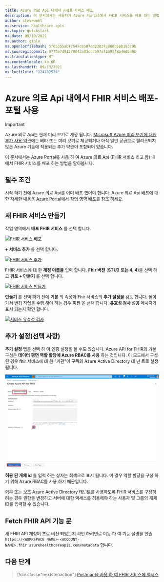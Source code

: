 ```yaml
---
title: Azure 의료 Api 내에서 FHIR 서비스 배포
description: 이 문서에서는 사용자가 Azure Portal에서 FHIR 서비스를 배포 하는 방법을 설명 합니다.
author: stevewohl
ms.service: healthcare-apis
ms.topic: quickstart
ms.date: 09/10/2021
ms.author: ginle
ms.openlocfilehash: 5f65355ab77547c8587cd228378868b56b193c9b
ms.sourcegitcommit: 0770a7d91278043a83ccc597af25934854605e8b
ms.translationtype: MT
ms.contentlocale: ko-KR
ms.lasthandoff: 09/13/2021
ms.locfileid: "124782528"
---
```

# <a name="deploy-a-fhir-service-within-azure-healthcare-apis---using-portal"></a>Azure 의료 Api 내에서 FHIR 서비스 배포-포털 사용

> [!IMPORTANT]
> Azure 의료 Api는 현재 미리 보기로 제공 됩니다. [Microsoft Azure 미리 보기에 대한 추가 사용 약관](https://azure.microsoft.com/support/legal/preview-supplemental-terms/)에는 베타 또는 미리 보기로 제공되거나 아직 일반 공급으로 릴리스되지 않은 Azure 기능에 적용되는 추가 약관이 포함되어 있습니다.

이 문서에서는 Azure Portal를 사용 하 여 Azure 의료 Api (FHIR 서비스 라고 함) 내에서 FHIR 서비스를 배포 하는 방법을 알아봅니다.

## <a name="prerequisite"></a>필수 조건

시작 하기 전에 Azure 의료 Api를 이미 배포 했어야 합니다. Azure 의료 Api 배포에 대 한 자세한 내용은 [Azure Portal에서 작업 영역 배포](../healthcare-apis-quickstart.md)를 참조 하세요.

## <a name="create-a-new-fhir-service"></a>새 FHIR 서비스 만들기

작업 영역에서 **배포 FHIR 서비스** 를 선택 합니다.

[![FHIR 서비스 ](media/fhir-service/deploy-fhir-services.png) 배포 ](media/fhir-service/deploy-fhir-services.png#lightbox)

**+ 서비스 추가** 를 선택 합니다.

[![FHIR 서비스 ](media/fhir-service/add-fhir-service.png) 추가 ](media/fhir-service/add-fhir-service.png#lightbox)

FHIR 서비스에 대 한 **계정 이름을** 입력 합니다. **Fhir 버전** (**STU3** **또는 4, 4**)을 선택 하 고 **검토 + 만들기** 를 선택 합니다.

[![FHIR 서비스 ](media/fhir-service/create-fhir-service.png) 만들기 ](media/fhir-service/create-fhir-service.png#lightbox)

**만들기** 를 선택 하기 전에 **기본** 의 속성과 Fhir 서비스의 **추가 설정을** 검토 합니다. 돌아가서 변경 작업을 수행 해야 하는 경우 **이전** 을 선택 합니다. **유효성 검사 성공** 메시지가 표시 되는지 확인 합니다. 

[![서비스 ](media/fhir-service/validation-fhir-service.png) 유효성 검사 ](media/fhir-service/validation-fhir-service.png#lightbox)

## <a name="additional-settings-optional"></a>추가 설정(선택 사항)

**추가 설정** 탭을 선택 하 여 인증 설정을 볼 수도 있습니다. Azure API for FHIR의 기본 구성은 **데이터 평면 역할 할당에 Azure RBAC를 사용** 하는 것입니다. 이 모드에서 구성 된 경우 fhir 서비스에 대 한 "기관"이 구독의 Azure Active Directory 테 넌 트로 설정 됩니다.

[![추가 설정 & g t; 서비스 ](media/fhir-service/additional-settings-tab.png) ](media/fhir-service/additional-settings-tab.png#lightbox)

**허용 된 개체 id** 를 입력 하는 상자는 회색으로 표시 됩니다. 이 경우 역할 할당을 구성 하기 위해 Azure RBAC를 사용 하기 때문입니다.

외부 또는 보조 Azure Active Directory 테넌트를 사용하도록 FHIR 서비스를 구성하려는 경우 권한을 변경하고 서버에 대한 액세스를 허용해야 하는 사용자 및 그룹의 개체 ID를 입력할 수 있습니다.

## <a name="fetch-fhir-api-capability-statement"></a>Fetch FHIR API 기능 문

새 FHIR API 계정이 프로 비전 되었는지 확인 하려면로 이동 하 여 기능 설명을 인출 `https://<WORKSPACE NAME>-<ACCOUNT-NAME>.fhir.azurehealthcareapis.com/metadata` 합니다.

## <a name="next-steps"></a>다음 단계

>[!div class="nextstepaction"]
>[Postman을 사용 하 여 FHIR 서비스에 액세스](../use-postman.md)

